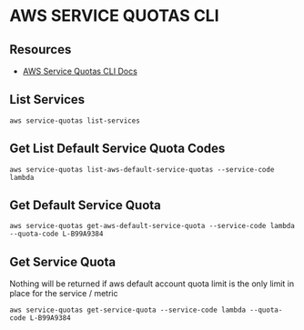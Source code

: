 # AWS SERVICE QUOTAS CLI

## Resources

- [AWS Service Quotas CLI Docs](https://docs.aws.amazon.com/cli/latest/reference/service-quotas/index.html#cli-aws-service-quotas)

## List Services

```console
aws service-quotas list-services
```

## Get List Default Service Quota Codes

```console
aws service-quotas list-aws-default-service-quotas --service-code lambda
```

## Get Default Service Quota

```console
aws service-quotas get-aws-default-service-quota --service-code lambda --quota-code L-B99A9384
```

## Get Service Quota

Nothing will be returned if aws default account quota limit is the only limit in
place for the service / metric

```console
aws service-quotas get-service-quota --service-code lambda --quota-code L-B99A9384
```
